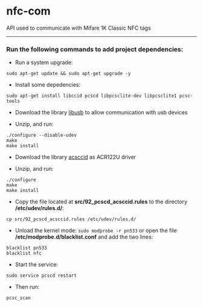 # nfc-com
API used to communicate with Mifare 1K Classic NFC tags 

---

### Run the following commands to add project dependencies: 

* Run a system upgrade:
```
sudo apt-get update && sudo apt-get upgrade -y 
```

* Install some depedencies:
```
sudo apt-get install libccid pcscd libpcsclite-dev libpcsclite1 pcsc-tools 
```

* Download the library [libusb](http://downloads.sourceforge.net/libusb/libusb-1.0.20.tar.bz2) to allow communication with usb devices

* Unzip, and run: 
``` 
./configure --disable-udev 
make
make install
```

* Download the library [acsccid](http://www.acs.com.hk/en/products/3/acr122u-usb-nfc-reader/) as ACR122U driver

* Unzip, and run:
```
./configure
make 
make install
```
* Copy the file located at **src/92_pcscd_acsccid.rules** to the directory **/etc/udev/rules.d/**:
```
cp src/92_pcscd_acsccid.rules /etc/udev/rules.d/
```

* Unload the kernel mode:
``` sudo modprobe -r pn533 ```
or open the file **/etc/modprobe.d/blacklist.conf** and add the two lines:
```
blacklist pn533
blacklist nfc
```

* Start the service: 
``` 
sudo service pcscd restart 
```

* Then run:
``` 
pcsc_scan 
```
